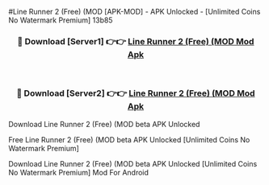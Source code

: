 #Line Runner 2 (Free) (MOD [APK-MOD] - APK Unlocked - [Unlimited Coins No Watermark Premium] 13b85



<div align="center">

<h3>🔴 Download [Server1] 👉👉 <a href="https://momento.my/?title=Line_Runner_2_(Free)_(MOD">Line Runner 2 (Free) (MOD Mod Apk</a></h3><br>

<h3>🔴 Download [Server2] 👉👉 <a href="https://momento.my/?title=Line_Runner_2_(Free)_(MOD">Line Runner 2 (Free) (MOD Mod Apk</a></h3>
</div>



Download Line Runner 2 (Free) (MOD beta APK Unlocked

Free Line Runner 2 (Free) (MOD beta APK Unlocked [Unlimited Coins No Watermark Premium]

Download Line Runner 2 (Free) (MOD beta APK Unlocked [Unlimited Coins No Watermark Premium] Mod For Android
